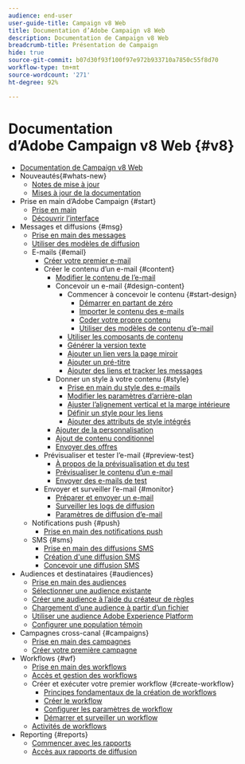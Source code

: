 ```yaml
---
audience: end-user
user-guide-title: Campaign v8 Web
title: Documentation d’Adobe Campaign v8 Web
description: Documentation de Campaign v8 Web
breadcrumb-title: Présentation de Campaign
hide: true
source-git-commit: b07d30f93f100f97e972b933710a7850c55f8d70
workflow-type: tm+mt
source-wordcount: '271'
ht-degree: 92%

---
```



# Documentation d’Adobe Campaign v8 Web {#v8}

+ [Documentation de Campaign v8 Web](campaign-web-home.md)
+ Nouveautés{#whats-new}
   + [Notes de mise à jour](rn/release-notes.md)
   + [Mises à jour de la documentation](rn/documentation-updates.md)
+ Prise en main d’Adobe Campaign {#start}
   + [Prise en main](get-started/get-started.md)
   + [Découvrir l’interface](get-started/user-interface.md)
+ Messages et diffusions {#msg}
   + [Prise en main des messages](email/gs-messages.md)
   + [Utiliser des modèles de diffusion](email/delivery-template.md)
   + E-mails {#email}
      + [Créer votre premier e-mail](email/create-email.md)
      + Créer le contenu d’un e-mail {#content}
         + [Modifier le contenu de l’e-mail](content/edit-content.md)
         + Concevoir un e-mail {#design-content}
            + Commencer à concevoir le contenu {#start-design}
               + [Démarrer en partant de zéro ](content/create-email-content.md)
               + [Importer le contenu des e-mails](content/existing-content.md)
               + [Coder votre propre contenu](content/code-content.md)
               + [Utiliser des modèles de contenu d’e-mail](content/email-templates.md)
            + [Utiliser les composants de contenu](content/content-components.md)
            + [Générer la version texte](content/text-version-email.md)
            + [Ajouter un lien vers la page miroir](content/mirror-page.md)
            + [Ajouter un pré-titre](content/preheader.md)
            + [Ajouter des liens et tracker les messages](content/message-tracking.md)
         + Donner un style à votre contenu {#style}
            + [Prise en main du style des e-mails](content/get-started-email-style.md)
            + [Modifier les paramètres d’arrière-plan](content/backgrounds.md)
            + [Ajuster l’alignement vertical et la marge intérieure](content/alignment-and-padding.md)
            + [Définir un style pour les liens](content/styling-links.md)
            + [Ajouter des attributs de style intégrés](content/inline-styling.md)
         + [Ajouter de la personnalisation](personalization/personalize.md)
         + [Ajout de contenu conditionnel](personalization/conditions.md)
         + [Envoyer des offres](content/offers.md)
      + Prévisualiser et tester l’e-mail {#preview-test}
         + [À propos de la prévisualisation et du test](preview-test/preview-test.md)
         + [Prévisualiser le contenu d’un e-mail](preview-test/preview-content.md)
         + [Envoyer des e-mails de test](preview-test/proofs.md)
      + Envoyer et surveiller l’e-mail {#monitor}
         + [Préparer et envoyer un e-mail](monitor/prepare-send.md)
         + [Surveiller les logs de diffusion](monitor/delivery-logs.md)
         + [Paramètres de diffusion d’e-mail](advanced-settings/delivery-settings.md)
   + Notifications push {#push}
      + [Prise en main des notifications push](push/gs-push.md)
   + SMS {#sms}
      + [Prise en main des diffusions SMS](sms/gs-sms.md)
      + [Création d&#39;une diffusion SMS](sms/create-sms.md)
      + [Concevoir une diffusion SMS ](sms/content-sms.md)
+ Audiences et destinataires {#audiences}
   + [Prise en main des audiences](audience/about-audiences.md)
   + [Sélectionner une audience existante](audience/add-audience.md)
   + [Créer une audience à l’aide du créateur de règles](audience/segment-builder.md)
   + [Chargement d’une audience à partir d’un fichier](audience/file-audience.md)
   + [Utiliser une audience Adobe Experience Platform](audience/aep-audience.md)
   + [Configurer une population témoin](audience/control-group.md)
+ Campagnes cross-canal {#campaigns}
   + [Prise en main des campagnes](campaigns/gs-campaigns.md)
   + [Créer votre première campagne](campaigns/create-campaigns.md)
+ Workflows {#wf}
   + [Prise en main des workflows](workflows/gs-workflows.md)
   + [Accès et gestion des workflows](workflows/access-monitor.md)
   + Créer et exécuter votre premier workflow {#create-workflow}
      + [Principes fondamentaux de la création de workflows](workflows/gs-workflow-creation.md)
      + [Créer le workflow](workflows/create-workflow.md)
      + [Configurer les paramètres de workflow](workflows/workflow-settings.md)
      + [Démarrer et surveiller un workflow](workflows/start-monitor-workflows.md)
   + [Activités de workflows](workflows/workflow-activities.md)
+ Reporting {#reports}
   + [Commencer avec les rapports](reporting/gs-reports.md)
   + [Accès aux rapports de diffusion](reporting/delivery-reports.md)

